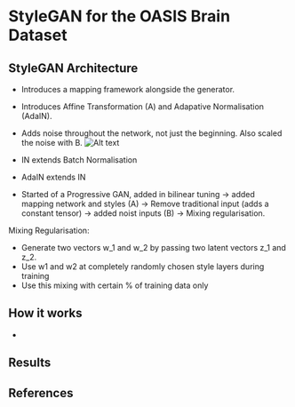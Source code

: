 # StyleGAN for the OASIS Brain Dataset

## StyleGAN Architecture
- Introduces a mapping framework alongside the generator.
- Introduces Affine Transformation (A) and Adapative Normalisation (AdaIN).
- Adds noise throughout the network, not just the beginning. Also scaled the noise with B.
![Alt text](image.png)
- IN extends Batch Normalisation
- AdaIN extends IN

- Started of a Progressive GAN, added in bilinear tuning -> added mapping network and styles (A) -> Remove traditional input (adds a constant tensor) -> added noist inputs (B) -> Mixing regularisation.

Mixing Regularisation:
- Generate two vectors w_1 and w_2 by passing two latent vectors z_1 and z_2.
- Use w1 and w2 at completely randomly chosen style layers during training
- Use this mixing with certain % of training data only


## How it works
- 

## Results

## References
